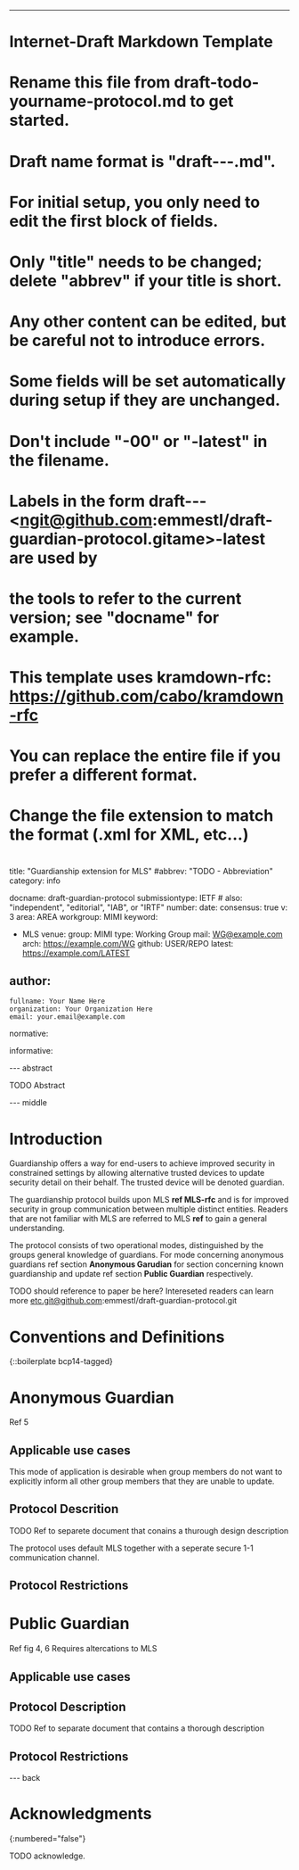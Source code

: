 ---
###
# Internet-Draft Markdown Template
#
# Rename this file from draft-todo-yourname-protocol.md to get started.
# Draft name format is "draft-<yourname>-<workgroup>-<name>.md".
#
# For initial setup, you only need to edit the first block of fields.
# Only "title" needs to be changed; delete "abbrev" if your title is short.
# Any other content can be edited, but be careful not to introduce errors.
# Some fields will be set automatically during setup if they are unchanged.
#
# Don't include "-00" or "-latest" in the filename.
# Labels in the form draft-<yourname>-<workgroup>-<ngit@github.com:emmestl/draft-guardian-protocol.gitame>-latest are used by
# the tools to refer to the current version; see "docname" for example.
#
# This template uses kramdown-rfc: https://github.com/cabo/kramdown-rfc
# You can replace the entire file if you prefer a different format.
# Change the file extension to match the format (.xml for XML, etc...)
#
###
title: "Guardianship extension for MLS"
#abbrev: "TODO - Abbreviation"
category: info

docname: draft-guardian-protocol
submissiontype: IETF  # also: "independent", "editorial", "IAB", or "IRTF"
number:
date:
consensus: true
v: 3
area: AREA
workgroup: MIMI
keyword:
 - MLS
venue:
  group: MIMI
  type: Working Group
  mail: WG@example.com
  arch: https://example.com/WG
  github: USER/REPO
  latest: https://example.com/LATEST

author:
 -
    fullname: Your Name Here
    organization: Your Organization Here
    email: your.email@example.com

normative:

informative:


--- abstract

TODO Abstract


--- middle

# Introduction


Guardianship offers a way for end-users to achieve improved security in constrained settings by allowing alternative trusted devices to update security detail on their behalf. The trusted device will be denoted guardian. 

The guardianship protocol builds upon MLS **ref MLS-rfc** and is for improved security in group communication between multiple distinct entities. Readers that are not familiar with MLS are referred to MLS **ref** to gain a general understanding. 

The protocol consists of two operational modes, distinguished by the groups general knowledge of guardians. For mode concerning anonymous guardians ref section **Anonymous Garudian** for section concerning known guardianship and update ref section **Public Guardian** respectively.

TODO should reference to paper be here? Intereseted readers can learn more etc.git@github.com:emmestl/draft-guardian-protocol.git


# Conventions and Definitions

{::boilerplate bcp14-tagged}


# Anonymous Guardian

Ref 5

## Applicable use cases
This mode of application is desirable when group members do not want to explicitly inform all other group members that they are unable to update. 


## Protocol Descrition
TODO Ref to separete document that conains a thurough design description

The protocol uses default MLS together with a seperate secure 1-1 communication channel. 


## Protocol Restrictions




# Public Guardian

Ref fig 4, 6
Requires altercations to MLS

## Applicable use cases

## Protocol Description
TODO Ref to separate document that contains a thorough description

## Protocol Restrictions


--- back

# Acknowledgments
{:numbered="false"}

TODO acknowledge.